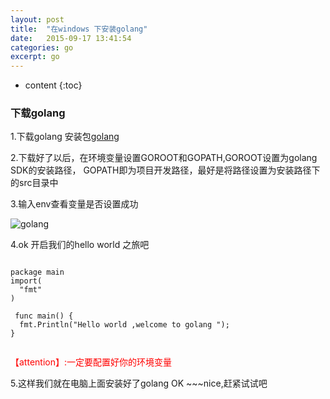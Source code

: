 ```yaml
---
layout: post
title:  "在windows 下安装golang"
date:   2015-09-17 13:41:54
categories: go
excerpt: go
---
```


* content
{:toc}

### 下载golang
1.下载golang 安装包[golang](http://www.golangtc.com/download)
 
2.下载好了以后，在环境变量设置GOROOT和GOPATH,GOROOT设置为golang SDK的安装路径，
GOPATH即为项目开发路径，最好是将路径设置为安装路径下的src目录中

3.输入env查看变量是否设置成功

![golang](http://hexing-w.github.io/css/pics/go.png) 

4.ok 开启我们的hello world 之旅吧
<pre><code>
package main  
import(
  "fmt"
)

 func main() {
  fmt.Println("Hello world ,welcome to golang ");
}

</code></pre>
<font color="red">	  【attention】:一定要配置好你的环境变量</font>


5.这样我们就在电脑上面安装好了golang
OK ~~~nice,赶紧试试吧




